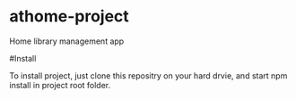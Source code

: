 # athome-project
Home library management app

#Install

To install project, just clone this repositry on your hard drvie, and start npm install in project root folder.
